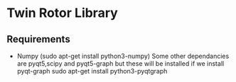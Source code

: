
# Twin Rotor Library


## Requirements
- Numpy (sudo apt-get install python3-numpy)
Some other dependancies are pyqt5,scipy and pyqt5-graph but these will be installed if we install pyqt-graph
sudo apt-get install python3-pyqtgraph
